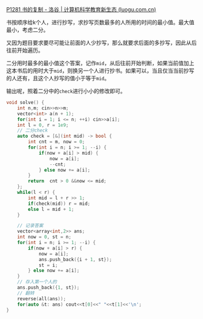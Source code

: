 [P1281 书的复制 - 洛谷 | 计算机科学教育新生态 (luogu.com.cn)](https://www.luogu.com.cn/problem/P1281)

书按顺序给k个人，进行抄写，求抄写页数最多的人所用的时间的最小值。最大值最小，考虑二分。

又因为题目要求要尽可能让前面的人少抄写，那么就要求后面的多抄写，因此从后往前开始遍历。

二分用时最多的最小值这个答案，记作`mid`，从后往前开始判断，如果当前值加上这本书后的用时大于`mid`，则换另一个人进行抄书。如果可以，当且仅当当前抄写的人还有，且这个人抄写的值小于等于`mid`。

输出呢，照着二分中的`check`进行小小的修改即可。

```cpp
void solve() {
    int n,m; cin>>n>>m;
    vector<int> a(n + 1);
    for(int i = 1; i <= n; ++i) cin>>a[i];
    int l = 0, r = 1e9;
    // 二分check
    auto check = [&](int mid) -> bool {
        int cnt = m, now = 0;
        for(int i = n; i >= 1; --i) {
            if(now + a[i] > mid) {
                now = a[i];
                --cnt;
            } else now += a[i];
        }
        return  cnt > 0 &&now <= mid;
    };
    while(l < r) {
        int mid = l + r >> 1;
        if(check(mid)) r = mid;
        else l = mid + 1;
    }

    // 记录答案
    vector<array<int,2>> ans;
    int now = 0, st = n;
    for(int i = n; i >= 1; --i) {
        if(now + a[i] > r) {
            now = a[i];
            ans.push_back({i + 1, st});
            st = i;
        } else now += a[i];
    }
    // 存入第一个人的
    ans.push_back({1, st});
    // 翻转
    reverse(all(ans));
    for(auto &t: ans) cout<<t[0]<<" "<<t[1]<<'\n';
}
```


